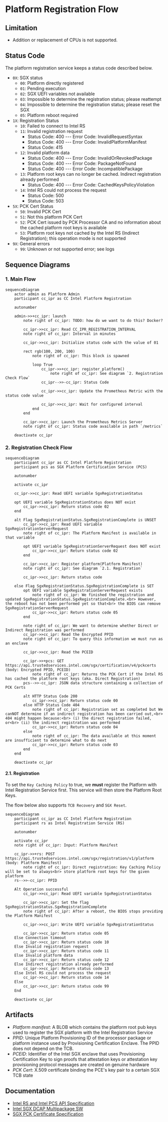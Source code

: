 # Platform Registration Flow

## Limitation

- Addition or replacement of CPUs is not supported.

## Status Code

The platform registration service keeps a status code described below.

- `0X`: SGX status
  - `00`: Platform directly registered
  - `01`: Pending execution
  - `02`: SGX UEFI variables not available 
  - `03`: Impossible to determine the registration status; please reattempt
  - `04`: Impossible to determine the registration status; please reset the SGX
  - `05`: Platform reboot required
- `1X`: Registration Status
  - `10`: Failed to connect to Intel RS
  - `11`: Invalid registration request
    - Status Code: 400 --- Error Code: InvalidRequestSyntax
    - Status Code: 400 --- Error Code: InvalidPlatformManifest
    - Status Code: 415
  - `12`: Invalid platform data
    - Status Code: 400 --- Error Code: InvalidOrRevokedPackage 
    - Status Code: 400 --- Error Code: PackageNotFound 
    - Status Code: 400 --- Error Code: IncompatiblePackage 
  - `13`: Platform root keys can no longer be cached. Indirect registration already performed
    - Status Code: 400 --- Error Code: CachedKeysPolicyViolation
  - `14`: Intel RS could not process the request
    - Status Code: 500
    - Status Code: 503
- `5X`: PCK Cert Status
  - `50`: Invalid PCK Cert
  - `51`: Not this platform PCK Cert
  - `52`: PCK Cert issued by PCK Processor CA and no information about the cached platform root keys is available
  - `53`: Platform root keys not cached by the Intel RS (Indirect Registration); this operation mode is not supported
- `9X`: General errors
  - `99`: Unknown or not supported error; see logs

## Sequence Diagrams

### 1. Main Flow

```mermaid
sequenceDiagram
    actor admin as Platform Admin
    participant cc_ipr as CC Intel Platform Registration
    
    autonumber

    admin->>+cc_ipr: launch
        note right of cc_ipr: TODO: how do we want to do this? Docker?

        cc_ipr->>cc_ipr: Read CC_IPR_REGISTRATION_INTERVAL
        note right of cc_ipr: Interval in minutes

        cc_ipr->>cc_ipr: Initialize status code with the value of 01

        rect rgb(100, 200, 100)
            note right of cc_ipr: This block is spawned
            
            loop True
                cc_ipr->>+cc_ipr: register_platform()
                    note right of cc_ipr: See diagram `2. Registration Check Flow`
                cc_ipr-->>-cc_ipr: Status Code

                cc_ipr->>cc_ipr: Update the Prometheus Metric with the status code value

                cc_ipr->>cc_ipr: Wait for configured interval
            end
        end

        cc_ipr->>cc_ipr: Launch the Prometheus Metrics Server
        note right of cc_ipr: Status code available in path `/metrics`

    deactivate cc_ipr
```

### 2. Registration Check Flow

```mermaid
sequenceDiagram
    participant cc_ipr as CC Intel Platform Registration
    participant pcs as SGX Platform Certification Service (PCS)

    autonumber

    activate cc_ipr

    cc_ipr->>cc_ipr: Read UEFI variable SgxRegistrationStatus

    opt UEFI variable SgxRegistrationStatus does NOT exist
        cc_ipr->>cc_ipr: Return status code 02
    end

    alt Flag SgxRegistrationStatus.SgxRegistrationComplete is UNSET 
        cc_ipr->>cc_ipr: Read UEFI variable SgxRegistrationServerRequest
        note right of cc_ipr: The Platform Manifest is available in that variable

        opt UEFI variable SgxRegistrationServerRequest does NOT exist
            cc_ipr->>cc_ipr: Return status code 02
        end

        cc_ipr->>cc_ipr: Register platform(Platform Manifest)
        note right of cc_ipr: See diagram `2.1. Registration`

        cc_ipr->>cc_ipr: Return status code

    else Flag SgxRegistrationStatus.SgxRegistrationComplete is SET
        opt UEFI variable SgxRegistrationServerRequest exists
            note right of cc_ipr: We finished the registration and updated SgxRegistrationStatus.SgxRegistrationComplete.<br> However, the reboot has not been performed yet so that<br> the BIOS can remove SgxRegistrationServerRequest
            cc_ipr->>cc_ipr: Return status code 05
        end

        note right of cc_ipr: We want to determine whether Direct or Indirect Registration was performed
        cc_ipr->>cc_ipr: Read the Encrypted PPID
        note right of cc_ipr: To query this information we must run as an enclave

        cc_ipr->>cc_ipr: Read the PCEID

        cc_ipr->>+pcs: GET https://api.trustedservices.intel.com/sgx/certification/v4/pckcerts (body: Encrypted PPID, PCEID)
            note right of cc_ipr: Returns the PCK Cert if the Intel RS has cached the platform root keys (aka. Direct Registration)
        pcs-->>-cc_ipr: JSON data structure containing a collection of PCK Certs

        alt HTTP Status Code 200
            cc_ipr->>cc_ipr: Return status code 00
        else HTTP Status Code 404
            note right of cc_ipr: Registration set as completed but We canNOT determine if an indirect registration has been carried out,<br> 404 might happen because:<br> (i) the direct registration failed, or<br> (ii) the indirect registration was performed
            cc_ipr->>cc_ipr: Return status code 04
        else
            note right of cc_ipr: The data available at this moment are insufficient to determine what to do next
            cc_ipr->>cc_ipr: Return status code 03
        end     
    end

    deactivate cc_ipr
```

#### 2.1. Registration

To set the `Key Caching Policy` to true, we **must** register the Platform with Intel Registration Service first.
This service will then store the Platform Root Keys.

The flow below also supports `TCB Recovery` and `SGX Reset`.

```mermaid
sequenceDiagram
    participant cc_ipr as CC Intel Platform Registration
    participant rs as Intel Registration Service (RS)

    autonumber

    activate cc_ipr
    note right of cc_ipr: Input: Platform Manifest

    cc_ipr->>+rs: POST https://api.trustedservices.intel.com/sgx/registration/v1/platform (body: Platform Manifest)
        note right of cc_ipr: Direct registration: Key Caching Policy will be set to always<br> store platform root keys for the given platform
    rs-->>-cc_ipr: PPID
    
    Alt Operation successful
        cc_ipr->>cc_ipr: Read UEFI variable SgxRegistrationStatus

        cc_ipr->>cc_ipr: Set the flag SgxRegistrationStatus.SgxRegistrationComplete
        note right of cc_ipr: After a reboot, the BIOS stops providing the Platform Manifest 

        cc_ipr->>cc_ipr: Write UEFI variable SgxRegistrationStatus

        cc_ipr->>cc_ipr: Return status code 05
    Else Connection timeout
        cc_ipr->>cc_ipr: Return status code 10
    Else Invalid registration request
        cc_ipr->>cc_ipr: Return status code 11
    Else Invalid platform data
        cc_ipr->>cc_ipr: Return status code 12
    Else Indirect registration already performed
        cc_ipr->>cc_ipr: Return status code 13
    Else Intel RS could not process the request
        cc_ipr->>cc_ipr: Return status code 14
    Else
        cc_ipr->>cc_ipr: Return status code 99
    End

    deactivate cc_ipr
```

## Artifacts

* *Platform manifest*: A BLOB which contains the platform root pub keys used to register the SGX platform with the Intel Registration Service
* *PPID*: Unique Platform Provisioning ID of the processor package or platform instance used by Provisioning Certification Enclave. The PPID does not depend on the TCB.
* *PCEID*: Identifier of the Intel SGX enclave that uses Provisioning Certification Key to sign proofs that attestation keys or attestation key provisioning protocol messages are created on genuine hardware
* *PCK Cert*: X.509 certificate binding the PCE's key pair to a certain SGX TCB state

## Documentation

- [Intel RS and Intel PCS API Specification](https://api.portal.trustedservices.intel.com/content/documentation.html)
- [Intel SGX DCAP Multipackage SW](https://download.01.org/intel-sgx/sgx-dcap/1.9/linux/docs/Intel_SGX_DCAP_Multipackage_SW.pdf)
- [SGX PCK Certificate Specification](https://download.01.org/intel-sgx/latest/dcap-latest/linux/docs/SGX_PCK_Certificate_CRL_Spec-1.4.pdf)